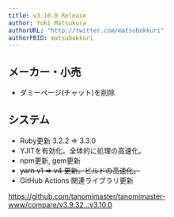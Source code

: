 ```yaml
---
title: v3.10.0 Release
author: Yuki Matsukura
authorURL: "http://twitter.com/matsubokkuri"
authorFBID: matsubokkuri
---
```


## メーカー・小売

- ダミーページ(チャット)を削除

## システム

- Ruby更新 3.2.2 => 3.3.0
- YJITを有効化。全体的に処理の高速化。
- npm更新, gem更新
- ~~yarn v1 => v4 更新。ビルドの高速化。~~
- GitHub Actions 関連ライブラリ更新

https://github.com/tanomimaster/tanomimaster-www/compare/v3.9.32...v3.10.0

